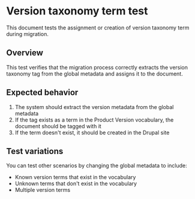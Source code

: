 # Version taxonomy term test

This document tests the assignment or creation of version taxonomy term during migration.

## Overview

This test verifies that the migration process correctly extracts the version taxonomy tag from the global metadata and assigns it to the document.

## Expected behavior

1. The system should extract the version metadata from the global metadata
2. If the tag exists as a term in the Product Version vocabulary, the document should be tagged with it
3. If the term doesn't exist, it should be created in the Drupal site

## Test variations

You can test other scenarios by changing the global metadata to include:
- Known version terms that exist in the vocabulary
- Unknown terms that don't exist in the vocabulary
- Multiple version terms
